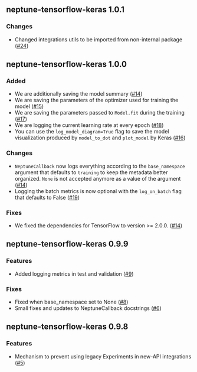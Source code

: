 ## neptune-tensorflow-keras 1.0.1

### Changes

- Changed integrations utils to be imported from non-internal package ([#24](https://github.com/neptune-ai/neptune-tensorflow-keras/pull/24))

## neptune-tensorflow-keras 1.0.0

### Added

- We are additionally saving the model summary ([#14](https://github.com/neptune-ai/neptune-tensorflow-keras/pull/14))
- We are saving the parameters of the optimizer used for training the model ([#15](https://github.com/neptune-ai/neptune-tensorflow-keras/pull/15))
- We are saving the parameters passed to `Model.fit` during the training ([#17](https://github.com/neptune-ai/neptune-tensorflow-keras/pull/17))
- We are logging the current learning rate at every epoch ([#18](https://github.com/neptune-ai/neptune-tensorflow-keras/pull/18))
- You can use the `log_model_diagram=True` flag to save the model visualization produced by `model_to_dot` and 
  `plot_model` by Keras ([#16](https://github.com/neptune-ai/neptune-tensorflow-keras/pull/16))

### Changes

- `NeptuneCallback` now logs everything according to the `base_namespace` argument that defaults to `training`
  to keep the metadata better organized. `None` is not accepted anymore as a value of the argument ([#14](https://github.com/neptune-ai/neptune-tensorflow-keras/pull/14))
- Logging the batch metrics is now optional with the `log_on_batch` flag that defaults to False ([#19](https://github.com/neptune-ai/neptune-tensorflow-keras/pull/19))

### Fixes

- We fixed the dependencies for TensorFlow to version >= 2.0.0. ([#14](https://github.com/neptune-ai/neptune-tensorflow-keras/pull/14))

## neptune-tensorflow-keras 0.9.9

### Features
- Added logging metrics in test and validation ([#9](https://github.com/neptune-ai/neptune-tensorflow-keras/pull/9))

### Fixes
- Fixed when base_namespace set to None ([#8](https://github.com/neptune-ai/neptune-tensorflow-keras/pull/8))
- Small fixes and updates to NeptuneCallback docstrings ([#6](https://github.com/neptune-ai/neptune-tensorflow-keras/pull/6))

## neptune-tensorflow-keras 0.9.8

### Features
- Mechanism to prevent using legacy Experiments in new-API integrations ([#5](https://github.com/neptune-ai/neptune-tensorflow-keras/pull/5))
